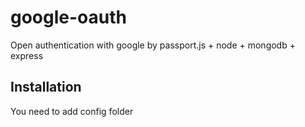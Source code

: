 # google-oauth
Open authentication with google by passport.js + node + mongodb + express

## Installation
  You need to add config folder
